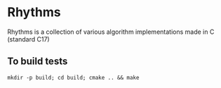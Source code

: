 # Rhythms

Rhythms is a collection of various algorithm implementations made in C (standard C17)


## To build tests
```
mkdir -p build; cd build; cmake .. && make
```